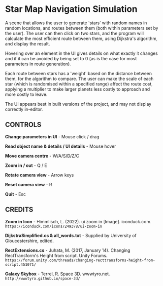 # Star Map Navigation Simulation

A scene that allows the user to generate 'stars' with random names in random locations, and routes between them (both within parameters set by the user). The user can then click on two stars, and the program will calculate the most efficient route between them, using Dijkstra's algorithm, and display the result.

Hovering over an element in the UI gives details on what exactly it changes and if it can be avoided by being set to 0 (as is the case for most parameters in route generation).

Each route between stars has a 'weight' based on the distance between them, for the algorithm to compare. The user can make the scale of each star (which is randomised within a specified range) affect the route cost, applying a multiplier to make larger planets less costly to approach and more costly to leave.

The UI appears best in built versions of the project, and may not display correctly in-editor.

## CONTROLS

**Change parameters in UI** - Mouse click / drag

**Read object name & details / UI details** - Mouse hover

**Move camera centre** - W/A/S/D/Z/C

**Zoom in / out** - Q / E

**Rotate camera view** - Arrow keys

**Reset camera view** - R

**Quit** - Esc

## CREDITS

**Zoom in Icon** - Himmlisch, L. (2022). ui zoom in [Image]. iconduck.com. `https://iconduck.com/icons/249378/ui-zoom-in`

**DijkstraSimplified.cs & all_words.txt** - Supplied by University of Gloucestershire, edited.

**RectExtensions.cs** - Juhata, M. (2017, January 14). Changing RectTransform's Height from script. Unity Forums. `https://forum.unity.com/threads/changing-recttransforms-height-from-script.451071/`

**Galaxy Skybox** - Terrel, R. Space 3D. wwwtyro.net. `http://wwwtyro.github.io/space-3d/`
